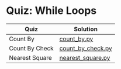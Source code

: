 # Quiz: While Loops

| Quiz | Solution |
| --- | --- |
| Count By | [count_by.py](https://github.com/andreyyohanes/Udacity-Introduction-to-Python-Programming/blob/main/03%20Control%20Flow/08%20Quiz%20While%20Loops/count_by.py) |
| Count By Check | [count_by_check.py](https://github.com/andreyyohanes/Udacity-Introduction-to-Python-Programming/blob/main/03%20Control%20Flow/08%20Quiz%20While%20Loops/count_by_check.py) |
| Nearest Square | [nearest_square.py](https://github.com/andreyyohanes/Udacity-Introduction-to-Python-Programming/blob/main/03%20Control%20Flow/08%20Quiz%20While%20Loops/nearest_square.py) |

